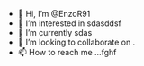 - 👋 Hi, I’m @EnzoR91
- 👀 I’m interested in sdasddsf
- 🌱 I’m currently sdas
- 💞️ I’m looking to collaborate on .
- 📫 How to reach me ...fghf

<!---
EnzoR91/EnzoR91 is a ✨ special ✨ repository because its `README.md` (this file) appears on your GitHub profile.
You can click the Preview link to take a look at your changes.
--->

